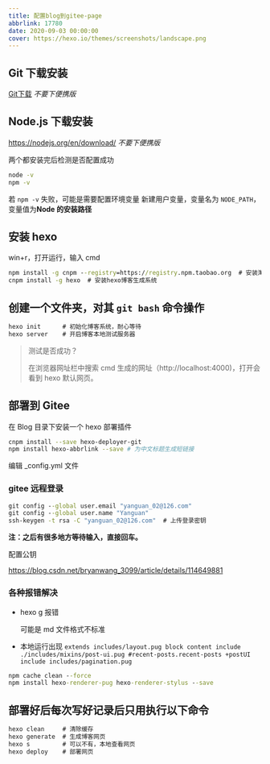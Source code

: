 ```yaml
---
title: 配置blog到gitee-page
abbrlink: 17780
date: 2020-09-03 00:00:00
cover: https://hexo.io/themes/screenshots/landscape.png
---
```

## Git 下载安装

[Git下载](https://registry.npmmirror.com/binary.html?path=git-for-windows/) *不要下便携版*

## Node.js 下载安装

https://nodejs.org/en/download/ *不要下便携版*

两个都安装完后检测是否配置成功

```cmd
node -v
npm -v
```

若 `npm -v` 失败，可能是需要配置环境变量
新建用户变量，变量名为 `NODE_PATH`，变量值为**Node 的安装路径**

<!-- <img src="C:\Users\Yanguan\Desktop\Snipaste_2022-08-14_18-04-02.png" style="zoom: 50%;" /> -->

<!-- <img src="C:\Users\Yanguan\Desktop\Snipaste_2022-08-14_18-05-19.png" style="zoom: 50%;" /> -->

## 安装 hexo

win+r，打开运行，输入 cmd

```cmd
npm install -g cnpm --registry=https://registry.npm.taobao.org  # 安装淘宝镜像
cnpm install -g hexo  # 安装hexo博客生成系统
```

## 创建一个文件夹，对其 `git bash` 命令操作

```cmd
hexo init      # 初始化博客系统，耐心等待
hexo server    # 开启博客本地测试服务器
```

> 测试是否成功？
>
> 在浏览器网址栏中搜索 cmd 生成的网址（http://localhost:4000)，打开会看到 hexo 默认网页。

## 部署到 Gitee

在 Blog 目录下安装一个 hexo 部署插件

```sh
cnpm install --save hexo-deployer-git
npm install hexo-abbrlink --save # 为中文标题生成短链接
```

编辑 _config.yml 文件

### gitee 远程登录

```cmd
git config --global user.email "yanguan_02@126.com"
git config --global user.name "Yanguan"
ssh-keygen -t rsa -C "yanguan_02@126.com"  # 上传登录密钥
```

**注：之后有很多地方等待输入，直接回车。**

配置公钥

https://blog.csdn.net/bryanwang_3099/article/details/114649881

### 各种报错解决

- hexo g 报错

  可能是 md 文件格式不标准
- 本地运行出现 ```extends includes/layout.pug block content include  ./includes/mixins/post-ui.pug #recent-posts.recent-posts +postUI include includes/pagination.pug```

```cmd
npm cache clean --force
npm install hexo-renderer-pug hexo-renderer-stylus --save
```

## 部署好后每次写好记录后只用执行以下命令

```cmd
hexo clean     # 清除缓存
hexo generate  # 生成博客网页
hexo s         # 可以不有，本地查看网页
hexo deploy    # 部署网页
```
